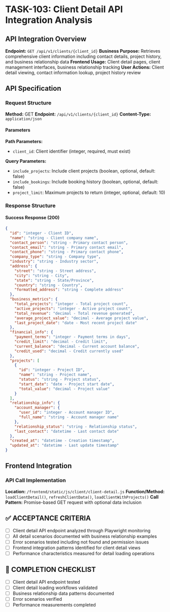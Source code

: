 # TASK-103: Client Detail API Integration Analysis

## API Integration Overview

**Endpoint:** `GET /api/v1/clients/{client_id}`
**Business Purpose:** Retrieves comprehensive client information including contact details, project history, and business relationship data
**Frontend Usage:** Client detail pages, client management interfaces, business relationship tracking
**User Actions:** Client detail viewing, contact information lookup, project history review

## API Specification

### Request Structure

**Method:** GET
**Endpoint:** `/api/v1/clients/{client_id}`
**Content-Type:** `application/json`

#### Parameters

**Path Parameters:**
- `client_id`: Client identifier (integer, required, must exist)

**Query Parameters:**
- `include_projects`: Include client projects (boolean, optional, default: false)
- `include_bookings`: Include booking history (boolean, optional, default: false)
- `project_limit`: Maximum projects to return (integer, optional, default: 10)

### Response Structure

#### Success Response (200)

```json
{
  "id": "integer - Client ID",
  "name": "string - Client company name",
  "contact_person": "string - Primary contact person",
  "contact_email": "string - Primary contact email",
  "contact_phone": "string - Primary contact phone",
  "company_type": "string - Company type",
  "industry": "string - Industry sector",
  "address": {
    "street": "string - Street address",
    "city": "string - City",
    "state": "string - State/Province",
    "country": "string - Country",
    "formatted_address": "string - Complete address"
  },
  "business_metrics": {
    "total_projects": "integer - Total project count",
    "active_projects": "integer - Active project count",
    "total_revenue": "decimal - Total revenue generated",
    "average_project_value": "decimal - Average project value",
    "last_project_date": "date - Most recent project date"
  },
  "financial_info": {
    "payment_terms": "integer - Payment terms in days",
    "credit_limit": "decimal - Credit limit",
    "current_balance": "decimal - Current account balance",
    "credit_used": "decimal - Credit currently used"
  },
  "projects": [
    {
      "id": "integer - Project ID",
      "name": "string - Project name",
      "status": "string - Project status",
      "start_date": "date - Project start date",
      "total_value": "decimal - Project value"
    }
  ],
  "relationship_info": {
    "account_manager": {
      "user_id": "integer - Account manager ID",
      "full_name": "string - Account manager name"
    },
    "relationship_status": "string - Relationship status",
    "last_contact": "datetime - Last contact date"
  },
  "created_at": "datetime - Creation timestamp",
  "updated_at": "datetime - Last update timestamp"
}
```

## Frontend Integration

### API Call Implementation

**Location:** `/frontend/static/js/client/client-detail.js`
**Function/Method:** `loadClientDetail()`, `refreshClientData()`, `loadClientWithProjects()`
**Call Pattern:** Promise-based GET request with optional data inclusion

## ✅ ACCEPTANCE CRITERIA

- [ ] Client detail API endpoint analyzed through Playwright monitoring
- [ ] All detail scenarios documented with business relationship examples
- [ ] Error scenarios tested including not found and permission issues
- [ ] Frontend integration patterns identified for client detail views
- [ ] Performance characteristics measured for detail loading operations

## 📝 COMPLETION CHECKLIST

- [ ] Client detail API endpoint tested
- [ ] Client detail loading workflows validated
- [ ] Business relationship data patterns documented
- [ ] Error scenarios verified
- [ ] Performance measurements completed
